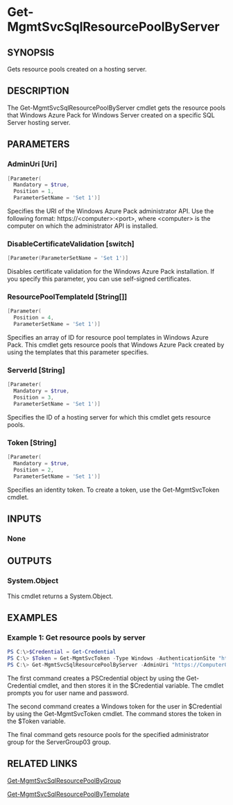 ﻿# Get-MgmtSvcSqlResourcePoolByServer

## SYNOPSIS
Gets resource pools created on a hosting server.

## DESCRIPTION
The Get-MgmtSvcSqlResourcePoolByServer cmdlet gets the resource pools that Windows Azure Pack for Windows Server created on a specific SQL Server hosting server.

## PARAMETERS

### AdminUri [Uri]

```powershell
[Parameter(
  Mandatory = $true,
  Position = 1,
  ParameterSetName = 'Set 1')]
```

Specifies the URI of the Windows Azure Pack administrator API.
Use the following format: https://\<computer\>:\<port\>, where \<computer\> is the computer on which the administrator API is installed.


### DisableCertificateValidation [switch]

```powershell
[Parameter(ParameterSetName = 'Set 1')]
```

Disables certificate validation for the Windows Azure Pack installation.
If you specify this parameter, you can use self-signed certificates.


### ResourcePoolTemplateId [String[]]

```powershell
[Parameter(
  Position = 4,
  ParameterSetName = 'Set 1')]
```

Specifies an array of ID for resource pool templates in Windows Azure Pack.
This cmdlet gets resource pools that Windows Azure Pack created by using the templates that this parameter specifies.


### ServerId [String]

```powershell
[Parameter(
  Mandatory = $true,
  Position = 3,
  ParameterSetName = 'Set 1')]
```

Specifies the ID of a hosting server for which this cmdlet gets resource pools.


### Token [String]

```powershell
[Parameter(
  Mandatory = $true,
  Position = 2,
  ParameterSetName = 'Set 1')]
```

Specifies an identity token.
To create a token, use the Get-MgmtSvcToken cmdlet.



## INPUTS
### None


## OUTPUTS
### System.Object

This cmdlet returns a System.Object.


## EXAMPLES
### Example 1: Get resource pools by server

```powershell
PS C:\>$Credential = Get-Credential
PS C:\> $Token = Get-MgmtSvcToken -Type Windows -AuthenticationSite "https://Computer01:30072" -ClientRealm "http://azureservices/AdminSite" -User $Credential -DisableCertificateValidation 
PS C:\> Get-MgmtSvcSqlResourcePoolByServer -AdminUri "https://Computer01:30004" -Token $Token -ServerId "Server07"

```
The first command creates a PSCredential object by using the Get-Credential cmdlet, and then stores it in the $Credential variable.
The cmdlet prompts you for user name and password.

The second command creates a Windows token for the user in $Credential by using the Get-MgmtSvcToken cmdlet.
The command stores the token in the $Token variable.

The final command gets resource pools for the specified administrator group for the ServerGroup03 group.



## RELATED LINKS

[Get-MgmtSvcSqlResourcePoolByGroup]()

[Get-MgmtSvcSqlResourcePoolByTemplate]()

